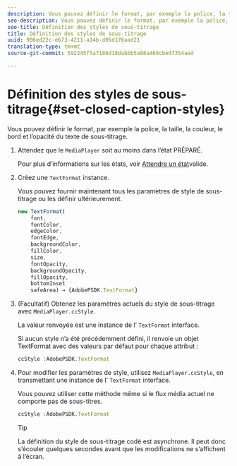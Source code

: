 ```yaml
---
description: Vous pouvez définir le format, par exemple la police, la taille, la couleur, le bord et l’opacité du texte de sous-titrage.
seo-description: Vous pouvez définir le format, par exemple la police, la taille, la couleur, le bord et l’opacité du texte de sous-titrage.
seo-title: Définition des styles de sous-titrage
title: Définition des styles de sous-titrage
uuid: 906ed22c-e673-4211-a14b-d95d176aad21
translation-type: tm+mt
source-git-commit: 592245f5a7186d18dabbb5a98a468cbed7354aed

---
```



# Définition des styles de sous-titrage{#set-closed-caption-styles}

Vous pouvez définir le format, par exemple la police, la taille, la couleur, le bord et l’opacité du texte de sous-titrage.

1. Attendez que le `MediaPlayer` soit au moins dans l’état PRÉPARÉ.

   Pour plus d’informations sur les états, voir [Attendre un état](../../../content-playback-options-browser-tvsdk/ui-configure/t-psdk-browser-tvsdk-2.4-ui-state-prepared-wait-for.md)valide.
1. Créez une `TextFormat` instance.

   Vous pouvez fournir maintenant tous les paramètres de style de sous-titrage ou les définir ultérieurement.

   ```js
   new TextFormat( 
       font,   
       fontColor,  
       edgeColor,   
       fontEdge,  
       backgroundColor,   
       fillColor,  
       size,   
       fontOpacity,   
       backgroundOpacity,  
       fillOpacity, 
       bottomInset 
       safeArea) → {AdobePSDK.TextFormat}
   ```

1. (Facultatif) Obtenez les paramètres actuels du style de sous-titrage avec `MediaPlayer.ccStyle`.

   La valeur renvoyée est une instance de l’ `TextFormat` interface.

   Si aucun style n’a été précédemment défini, il renvoie un objet TextFormat avec des valeurs par défaut pour chaque attribut :

   ```js
   ccStyle :AdobePSDK.TextFormat
   ```

1. Pour modifier les paramètres de style, utilisez `MediaPlayer.ccStyle`, en transmettant une instance de l’ `TextFormat` interface.

   Vous pouvez utiliser cette méthode même si le flux média actuel ne comporte pas de sous-titres.

   ```js
   ccStyle :AdobePSDK.TextFormat 
   ```

   >[!TIP]
   >
   >La définition du style de sous-titrage codé est asynchrone. Il peut donc s’écouler quelques secondes avant que les modifications ne s’affichent à l’écran.

